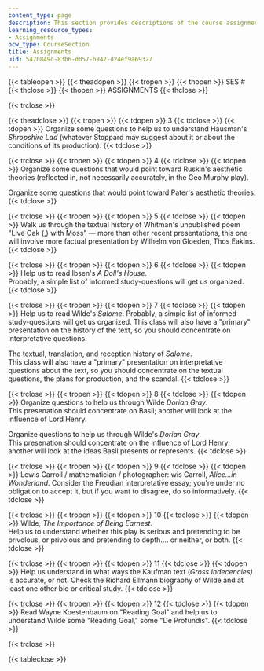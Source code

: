```yaml
---
content_type: page
description: This section provides descriptions of the course assignments.
learning_resource_types:
- Assignments
ocw_type: CourseSection
title: Assignments
uid: 5470849d-83b6-d057-b842-d24ef9a69327
---
```


{{< tableopen >}}
{{< theadopen >}}
{{< tropen >}}
{{< thopen >}}
SES #
{{< thclose >}}
{{< thopen >}}
ASSIGNMENTS
{{< thclose >}}

{{< trclose >}}

{{< theadclose >}}
{{< tropen >}}
{{< tdopen >}}
3
{{< tdclose >}}
{{< tdopen >}}
Organize some questions to help us to understand Hausman's _Shropshire Lad_ (whatever Stoppard may suggest about it or about the conditions of its production).
{{< tdclose >}}

{{< trclose >}}
{{< tropen >}}
{{< tdopen >}}
4
{{< tdclose >}}
{{< tdopen >}}
Organize some questions that would point toward Ruskin's aesthetic theories (reflected in, not necessarily accurately, in the Geo Murphy play).  
  
Organize some questions that would point toward Pater's aesthetic theories.
{{< tdclose >}}

{{< trclose >}}
{{< tropen >}}
{{< tdopen >}}
5
{{< tdclose >}}
{{< tdopen >}}
Walk us through the textual history of Whitman's unpublished poem "Live Oak (,) with Moss" — more than other recent presentations, this one will involve more factual presentation by Wilhelm von Gloeden, Thos Eakins.
{{< tdclose >}}

{{< trclose >}}
{{< tropen >}}
{{< tdopen >}}
6
{{< tdclose >}}
{{< tdopen >}}
Help us to read Ibsen's _A Doll's House_.  
Probably, a simple list of informed study-questions will get us organized.
{{< tdclose >}}

{{< trclose >}}
{{< tropen >}}
{{< tdopen >}}
7
{{< tdclose >}}
{{< tdopen >}}
Help us to read Wilde's _Salome_. Probably, a simple list of informed study-questions will get us organized. This class will also have a "primary" presentation on the history of the text, so you should concentrate on interpretative questions.  
  
The textual, translation, and reception history of _Salome_.  
This class will also have a "primary" presentation on interpretative questions about the text, so you should concentrate on the textual questions, the plans for production, and the scandal.
{{< tdclose >}}

{{< trclose >}}
{{< tropen >}}
{{< tdopen >}}
8
{{< tdclose >}}
{{< tdopen >}}
Organize questions to help us through Wilde _Dorian Gray_.  
This presenation should concentrate on Basil; another will look at the influence of Lord Henry.  
  
Organize questions to help us through Wilde's _Dorian Gray_.  
This presenation should concentrate on the influence of Lord Henry; another will look at the ideas Basil presents or represents.
{{< tdclose >}}

{{< trclose >}}
{{< tropen >}}
{{< tdopen >}}
9
{{< tdclose >}}
{{< tdopen >}}
Lewis Carroll / mathematician / photographer: wis Carroll, _Alice...in Wonderland_. Consider the Freudian interpretative essay; you're under no obligation to accept it, but if you want to disagree, do so informatively.
{{< tdclose >}}

{{< trclose >}}
{{< tropen >}}
{{< tdopen >}}
10
{{< tdclose >}}
{{< tdopen >}}
Wilde, _The Importance of Being Earnest._  
Help us to understand whether this play is serious and pretending to be privolous, or privolous and pretending to depth.... or neither, or both.
{{< tdclose >}}

{{< trclose >}}
{{< tropen >}}
{{< tdopen >}}
11
{{< tdclose >}}
{{< tdopen >}}
Help us understand in what ways the Kaufman text (_Gross Indecencies)_ is accurate, or not. Check the Richard Ellmann biography of Wilde and at least one other bio or critical study.
{{< tdclose >}}

{{< trclose >}}
{{< tropen >}}
{{< tdopen >}}
12
{{< tdclose >}}
{{< tdopen >}}
Read Wayne Koestenbaum on "Reading Goal" and help us to understand Wilde some "Reading Goal," some "De Profundis".
{{< tdclose >}}

{{< trclose >}}

{{< tableclose >}}